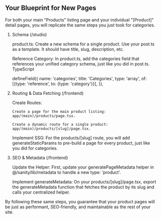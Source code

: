 ## Your Blueprint for New Pages

For both your main "Products" listing page and your individual "[Product]" detail pages, you will replicate the same steps you just took for categories.

1.  Schema (/studio)

    product.ts: Create a new schema for a single product. Use your post.ts as a template. It should have title, slug, description, etc.

    Reference Category: In product.ts, add the categories field that references your unified category schema, just like you did in post.ts.
    TypeScript

    defineField({
    name: 'categories',
    title: 'Categories',
    type: 'array',
    of: [{type: 'reference', to: {type: 'category'}}],
    }),

2.  Routing & Data Fetching (/frontend)

    Create Routes:

        Create a page for the main product listing: app/(main)/products/page.tsx.

        Create a dynamic route for a single product: app/(main)/products/[slug]/page.tsx.

    Implement SSG: For the products/[slug] route, you will add generateStaticParams to pre-build a page for every product, just like you did for categories.

3.  SEO & Metadata (/frontend)

    Update the Helper: First, update your generatePageMetadata helper in @/sanity/lib/metadata to handle a new type: 'product'.

    Implement generateMetadata: On your products/[slug]/page.tsx, export the generateMetadata function that fetches the product by its slug and calls your centralized helper.

By following these same steps, you guarantee that your product pages will be just as performant, SEO-friendly, and maintainable as the rest of your site.
